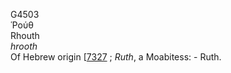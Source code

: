 <body>
  <p>G4503<br>  Ῥούθ  <br> Rhouth  <br><i>hrooth </i><br>Of Hebrew origin [<a href="h7327.htm">7327</a> ; <i>Ruth</i>, a Moabitess: - Ruth.<br></p>
 </body>